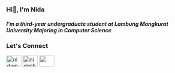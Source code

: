 <h3 align="left">Hi👋, I'm Nida</h3>

<h5 align="left">I'm a third-year undergraduate student at Lambung Mangkurat University Majoring in Computer Science</h5>

<h3 align="left">Let's Connect </h3>
<p align="left">
<a href="https://linkedin.com/in/nidamuallimah" target="blank"><img align="center" src="https://raw.githubusercontent.com/rahuldkjain/github-profile-readme-generator/master/src/images/icons/Social/linked-in-alt.svg" alt="nidamuallimah" height="30" width="40" /></a>
<a href="https://instagram.com/nidmlh" target="blank"><img align="center" src="https://raw.githubusercontent.com/rahuldkjain/github-profile-readme-generator/master/src/images/icons/Social/instagram.svg" alt="nidmlh" height="30" width="40" /></a> <a href="https://figma.com/@nidamuallimah" target="blank"><img align="center" src="https://raw.githubusercontent.com/rahuldkjain/github-profile-readme-generator/master/src/images/icons/Social/figma.svg" alt="" height="30" width="40" /></a>

